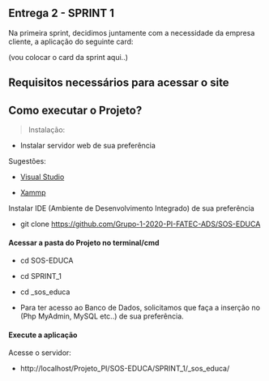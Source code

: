 ## Entrega 2 - SPRINT 1

Na primeira sprint, decidimos juntamente com a necessidade da empresa cliente, a aplicação do seguinte card:

(vou colocar o card da sprint aqui..)

## Requisitos necessários para acessar o site

## Como executar o Projeto?

> Instalação:

* Instalar servidor web de sua preferência

Sugestões:

* [Visual Studio](https://visualstudio.microsoft.com/pt-br/)

* [Xammp](https://www.apachefriends.org/pt_br/index.html)


Instalar IDE (Ambiente de Desenvolvimento Integrado) de sua preferência


* git clone https://github.com/Grupo-1-2020-PI-FATEC-ADS/SOS-EDUCA

#### Acessar a pasta do Projeto no terminal/cmd

* cd SOS-EDUCA
* cd SPRINT_1
* cd _sos_educa

* Para ter acesso ao Banco de Dados, solicitamos que faça a inserção no (Php MyAdmin, MySQL etc..) de sua preferência.

#### Execute a aplicação

Acesse o servidor:
* http://localhost/Projeto_PI/SOS-EDUCA/SPRINT_1/_sos_educa/
